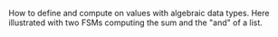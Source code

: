 How to define and compute on values with algebraic data types.
Here illustrated with two FSMs computing the sum and the "and" of a list.
